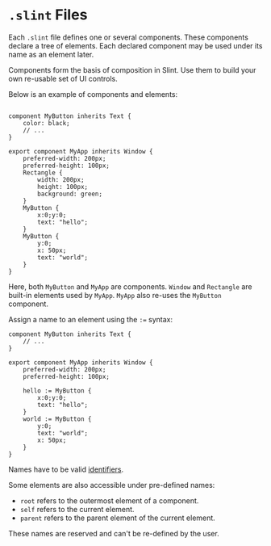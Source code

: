 # `.slint` Files

Each `.slint` file defines one or several components. These components declare
a tree of elements. Each declared component may be used under its
name as an element later.

Components form the basis of composition in Slint. Use them to build your own
re-usable set of UI controls.

Below is an example of components and elements:

```slint

component MyButton inherits Text {
    color: black;
    // ...
}

export component MyApp inherits Window {
    preferred-width: 200px;
    preferred-height: 100px;
    Rectangle {
        width: 200px;
        height: 100px;
        background: green;
    }
    MyButton {
        x:0;y:0;
        text: "hello";
    }
    MyButton {
        y:0;
        x: 50px;
        text: "world";
    }
}

```

Here, both `MyButton` and `MyApp` are components. `Window` and `Rectangle` are built-in elements
used by `MyApp`. `MyApp` also re-uses the `MyButton` component.

Assign a name to an element using the `:=` syntax:

```slint
component MyButton inherits Text {
    // ...
}

export component MyApp inherits Window {
    preferred-width: 200px;
    preferred-height: 100px;

    hello := MyButton {
        x:0;y:0;
        text: "hello";
    }
    world := MyButton {
        y:0;
        text: "world";
        x: 50px;
    }
}
```

Names have to be valid [identifiers](identifiers.md).

Some elements are also accessible under pre-defined names:

 - `root` refers to the outermost element of a component.
 - `self` refers to the current element.
 - `parent` refers to the parent element of the current element.

These names are reserved and can't be re-defined by the user.
